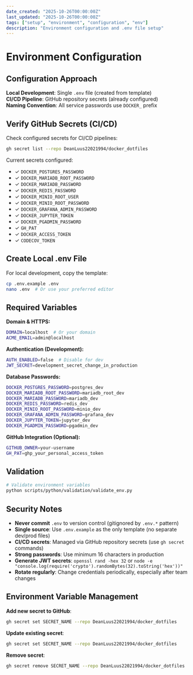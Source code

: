 ```yaml
---
date_created: "2025-10-26T00:00:00Z"
last_updated: "2025-10-26T00:00:00Z"
tags: ["setup", "environment", "configuration", "env"]
description: "Environment configuration and .env file setup"
---
```

# Environment Configuration

## Configuration Approach

**Local Development**: Single `.env` file (created from template)  
**CI/CD Pipeline**: GitHub repository secrets (already configured)  
**Naming Convention**: All service passwords use `DOCKER_` prefix

## Verify GitHub Secrets (CI/CD)

Check configured secrets for CI/CD pipelines:
```bash
gh secret list --repo DeanLuus22021994/docker_dotfiles
```

Current secrets configured:
- ✓ `DOCKER_POSTGRES_PASSWORD`
- ✓ `DOCKER_MARIADB_ROOT_PASSWORD`
- ✓ `DOCKER_MARIADB_PASSWORD`
- ✓ `DOCKER_REDIS_PASSWORD`
- ✓ `DOCKER_MINIO_ROOT_USER`
- ✓ `DOCKER_MINIO_ROOT_PASSWORD`
- ✓ `DOCKER_GRAFANA_ADMIN_PASSWORD`
- ✓ `DOCKER_JUPYTER_TOKEN`
- ✓ `DOCKER_PGADMIN_PASSWORD`
- ✓ `GH_PAT`
- ✓ `DOCKER_ACCESS_TOKEN`
- ✓ `CODECOV_TOKEN`

## Create Local .env File

For local development, copy the template:
```bash
cp .env.example .env
nano .env  # Or use your preferred editor
```

## Required Variables

**Domain & HTTPS:**
```bash
DOMAIN=localhost  # Or your domain
ACME_EMAIL=admin@localhost
```

**Authentication (Development):**
```bash
AUTH_ENABLED=false  # Disable for dev
JWT_SECRET=development_secret_change_in_production
```

**Database Passwords:**
```bash
DOCKER_POSTGRES_PASSWORD=postgres_dev
DOCKER_MARIADB_ROOT_PASSWORD=mariadb_root_dev
DOCKER_MARIADB_PASSWORD=mariadb_dev
DOCKER_REDIS_PASSWORD=redis_dev
DOCKER_MINIO_ROOT_PASSWORD=minio_dev
DOCKER_GRAFANA_ADMIN_PASSWORD=grafana_dev
DOCKER_JUPYTER_TOKEN=jupyter_dev
DOCKER_PGADMIN_PASSWORD=pgadmin_dev
```

**GitHub Integration (Optional):**
```bash
GITHUB_OWNER=your-username
GH_PAT=ghp_your_personal_access_token
```

## Validation

```bash
# Validate environment variables
python scripts/python/validation/validate_env.py
```

## Security Notes

- **Never commit** `.env` to version control (gitignored by `.env.*` pattern)
- **Single source**: Use `.env.example` as the only template (no separate dev/prod files)
- **CI/CD secrets**: Managed via GitHub repository secrets (use `gh secret` commands)
- **Strong passwords**: Use minimum 16 characters in production
- **Generate JWT secrets**: `openssl rand -hex 32` or `node -e "console.log(require('crypto').randomBytes(32).toString('hex'))"`
- **Rotate regularly**: Change credentials periodically, especially after team changes

## Environment Variable Management

**Add new secret to GitHub**:
```bash
gh secret set SECRET_NAME --repo DeanLuus22021994/docker_dotfiles
```

**Update existing secret**:
```bash
gh secret set SECRET_NAME --repo DeanLuus22021994/docker_dotfiles
```

**Remove secret**:
```bash
gh secret remove SECRET_NAME --repo DeanLuus22021994/docker_dotfiles
```
